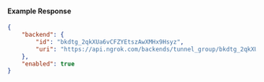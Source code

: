 <!-- Code generated for API Clients. DO NOT EDIT. -->

#### Example Response

```json
{
	"backend": {
		"id": "bkdtg_2qkXUa6vCFZYEtszAwXMHx9Hsyz",
		"uri": "https://api.ngrok.com/backends/tunnel_group/bkdtg_2qkXUa6vCFZYEtszAwXMHx9Hsyz"
	},
	"enabled": true
}
```
